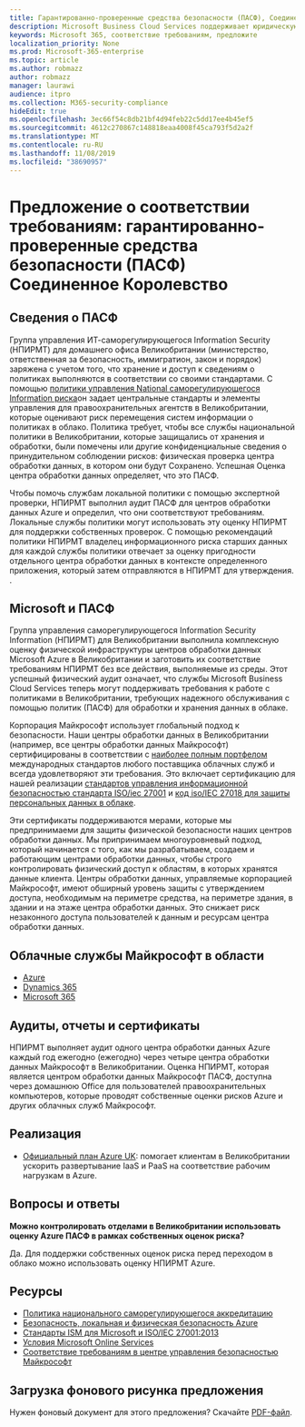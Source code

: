 ```yaml
---
title: Гарантированно-проверенные средства безопасности (ПАСФ), Соединенное Королевство
description: Microsoft Business Cloud Services поддерживает юридическую деятельность в Великобритании, требующих надежной работы средств для обработки и хранения данных в облаке.
keywords: Microsoft 365, соответствие требованиям, предложите
localization_priority: None
ms.prod: Microsoft-365-enterprise
ms.topic: article
ms.author: robmazz
author: robmazz
manager: laurawi
audience: itpro
ms.collection: M365-security-compliance
hideEdit: true
ms.openlocfilehash: 3ec66f54c8db21bf4d94feb22c5dd17ee4b45ef5
ms.sourcegitcommit: 4612c270867c148818eaa4008f45ca793f5d2a2f
ms.translationtype: MT
ms.contentlocale: ru-RU
ms.lasthandoff: 11/08/2019
ms.locfileid: "38690957"
---
```

# <a name="compliance-offering-police-assured-secure-facilities-pasf-united-kingdom"></a>Предложение о соответствии требованиям: гарантированно-проверенные средства безопасности (ПАСФ) Соединенное Королевство

## <a name="about-pasf"></a>Сведения о ПАСФ

Группа управления ИТ-саморегулирующегося Information Security (НПИРМТ) для домашнего офиса Великобритании (министерство, ответственная за безопасность, иммигратион, закон и порядок) заряжена с учетом того, что хранение и доступ к сведениям о политиках выполняются в соответствии со своими стандартами. С помощью [политики управления National саморегулирующегося Information риска](http://library.college.police.uk/docs/APP-National-Policing-Information-Risk-Management-Policy.pdf)он задает центральные стандарты и элементы управления для правоохранительных агентств в Великобритании, которые оценивают риск перемещения систем информации о политиках в облако. Политика требует, чтобы все службы национальной политики в Великобритании, которые защищались от хранения и обработки, были помечены или другие конфиденциальные сведения о принудительном соблюдении рисков: физическая проверка центра обработки данных, в котором они будут Сохранено. Успешная Оценка центра обработки данных определяет, что это ПАСФ.

Чтобы помочь службам локальной политики с помощью экспертной проверки, НПИРМТ выполнил аудит ПАСФ для центров обработки данных Azure и определил, что они соответствуют требованиям. Локальные службы политики могут использовать эту оценку НПИРМТ для поддержки собственных проверок. С помощью рекомендаций политики НПИРМТ владелец информационного риска старших данных для каждой службы политики отвечает за оценку пригодности отдельного центра обработки данных в контексте определенного приложения, который затем отправляются в НПИРМТ для утверждения. .

## <a name="microsoft-and-pasf"></a>Microsoft и ПАСФ

Группа управления саморегулирующегося Information Security Information (НПИРМТ) для Великобритании выполнила комплексную оценку физической инфраструктуры центров обработки данных Microsoft Azure в Великобритании и заготовить их соответствие требованиям НПИРМТ без все действия, выполняемые из среды. Этот успешный физический аудит означает, что службы Microsoft Business Cloud Services теперь могут поддерживать требования к работе с политиками в Великобритании, требующих надежного обслуживания с помощью политик (ПАСФ) для обработки и хранения данных в облаке.

Корпорация Майкрософт использует глобальный подход к безопасности. Наши центры обработки данных в Великобритании (например, все центры обработки данных Майкрософт) сертифицированы в соответствии с [наиболее полным портфелом](https://azure.microsoft.com/overview/trusted-cloud/) международных стандартов любого поставщика облачных служб и всегда удовлетворяют эти требования. Это включает сертификацию для нашей реализации [стандартов управления информационной безопасностью стандарта ISO/iec 27001](offering-iso-27001.md) и [код iso/IEC 27018 для защиты персональных данных в облаке](offering-iso-27018.md).

Эти сертификаты поддерживаются мерами, которые мы предпринимаеми для защиты физической безопасности наших центров обработки данных. Мы припринимаем многоуровневый подход, который начинается с того, как мы разрабатываем, создаем и работающим центрами обработки данных, чтобы строго контролировать физический доступ к областям, в которых хранятся данные клиента. Центры обработки данных, управляемые корпорацией Майкрософт, имеют обширный уровень защиты с утверждением доступа, необходимым на периметре средства, на периметре здания, в здании и на этаже центра обработки данных. Это снижает риск незаконного доступа пользователей к данным и ресурсам центра обработки данных.

## <a name="microsoft-in-scope-cloud-services"></a>Облачные службы Майкрософт в области

- [Azure](https://gallery.technet.microsoft.com/Overview-of-Azure-c1be3942)
- [Dynamics 365](https://download.microsoft.com/download/E/1/9/E1977163-7A86-4812-AC18-C03ADC958AAF/Microsoft_Dynamics_365_Cloud_Service_Compliance_Datasheet.pdf)
- [Microsoft 365](https://servicetrust.microsoft.com/ViewPage/TrustDocuments?command=Download&downloadType=Document&downloadId=9f756cce-b15d-45a9-94d7-6a583dee4401&docTab=6d000410-c9e9-11e7-9a91-892aae8839ad_Compliance_Guides)

## <a name="audits-reports-and-certificates"></a>Аудиты, отчеты и сертификаты

НПИРМТ выполняет аудит одного центра обработки данных Azure каждый год ежегодно (ежегодно) через четыре центра обработки данных Майкрософт в Великобритании. Оценка НПИРМТ, которая является центром обработки данных Майкрософт ПАСФ, доступна через домашнюю Office для пользователей правоохранительных компьютеров, которые проводят собственные оценки рисков Azure и других облачных служб Майкрософт.

## <a name="how-to-implement"></a>Реализация

- [Официальный план Azure UK](https://servicetrust.microsoft.com/ViewPage/UKBlueprints): помогает клиентам в Великобритании ускорить развертывание IaaS и PaaS на соответствие рабочим нагрузкам в Azure.

## <a name="frequently-asked-questions"></a>Вопросы и ответы

**Можно контролировать отделами в Великобритании использовать оценку Azure ПАСФ в рамках собственных оценок риска?**

Да. Для поддержки собственных оценок риска перед переходом в облако можно использовать оценку НПИРМТ Azure.

## <a name="resources"></a>Ресурсы

- [Политика национального саморегулирующегося аккредитацию](http://library.college.police.uk/docs/APP-National-Policing-Accreditation-Policy-2013.pdf)
- [Безопасность, локальная и физическая безопасность Azure](https://azure.microsoft.com/blog/azure-layered-approach-to-physical-security/)
- [Стандарты ISM для Microsoft и ISO/IEC 27001:2013](offering-iso-27001.md)
- [Условия Microsoft Online Services](https://www.microsoftvolumelicensing.com/DocumentSearch.aspx?Mode=3&DocumentTypeId=31)
- [Соответствие требованиям в центре управления безопасностью Майкрософт](https://www.microsoft.com/trust-center/compliance/compliance-overview)

## <a name="download-the-offering-backgrounder"></a>Загрузка фонового рисунка предложения

Нужен фоновый документ для этого предложения? Скачайте [PDF-файл](https://download.microsoft.com/download/C/9/7/C97C7B62-F582-4C25-8ABB-80DFB87628CA/PASF-Compliance.pdf).
